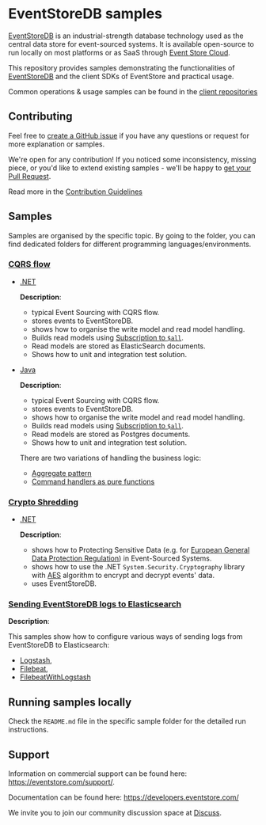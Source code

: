 # EventStoreDB samples

[EventStoreDB](https://www.eventstore.com/) is an industrial-strength database technology used as the central data store for event-sourced systems. It is available open-source to run locally on most platforms or as SaaS through [Event Store Cloud](https://www.eventstore.com/event-store-cloud).

This repository provides samples demonstrating the functionalities of [EventStoreDB](https://www.eventstore.com/) and the client SDKs of EventStore and practical usage.

Common operations & usage samples can be found in the [client repositories](https://github.com/EventStore?q=EventStore+Client)

## Contributing

Feel free to [create a GitHub issue](https://github.com/EventStore/samples/issues/new) if you have any questions or request for more explanation or samples.

We're open for any contribution! If you noticed some inconsistency, missing piece, or you'd like to extend existing samples - we'll be happy to [get your Pull Request](https://github.com/EventStore/samples/compare).

Read more in the [Contribution Guidelines](./CONTRIBUTING.md)

## Samples

Samples are organised by the specific topic. By going to the folder, you can find dedicated folders for different programming languages/environments.

### **[CQRS flow](./CQRS_Flow/)** 
- [.NET](./CQRS_Flow/.NET/)

  **Description**:
  - typical Event Sourcing with CQRS flow.
  - stores events to EventStoreDB.
  - shows how to organise the write model and read model handling.
  - Builds read models using [Subscription to `$all`](https://developers.eventstore.com/clients/grpc/subscribing-to-streams/#subscribing-to-all).
  - Read models are stored as ElasticSearch documents.
  - Shows how to unit and integration test solution.

- [Java](./CQRS_Flow/Java/)

  **Description**:
  - typical Event Sourcing with CQRS flow.
  - stores events to EventStoreDB.
  - shows how to organise the write model and read model handling.
  - Builds read models using [Subscription to `$all`](https://developers.eventstore.com/clients/grpc/subscribing-to-streams/#subscribing-to-all).
  - Read models are stored as Postgres documents.
  - Shows how to unit and integration test solution.

  There are two variations of handling the business logic:
  - [Aggregate pattern](./CQRS_Flow/Java/event-sourcing-esdb-aggregates)
  - [Command handlers as pure functions](./CQRS_Flow/Java/event-sourcing-esdb-simple)


### **[Crypto Shredding](./Crypto_Shredding/)** 
- [.NET](./Crypto_Shredding/.NET/)

  **Description**:
  - shows how to Protecting Sensitive Data (e.g. for [European General Data Protection Regulation](https://en.wikipedia.org/wiki/General_Data_Protection_Regulation)) in Event-Sourced Systems.
  - shows how to use the .NET `System.Security.Cryptography` library with [AES](https://en.wikipedia.org/wiki/Advanced_Encryption_Standard) algorithm to encrypt and decrypt events' data.
  - uses EventStoreDB.

### **[Sending EventStoreDB logs to Elasticsearch](./Logging/Elastic/)**

**Description**:

This samples show how to configure various ways of sending logs from EventStoreDB to Elasticsearch:
- [Logstash](./Logging/Elastic/Logstash/),
- [Filebeat](./Logging/Elastic/Filebeat/),
- [FilebeatWithLogstash](./Logging/Elastic/FilebeatWithLogstash/)

## Running samples locally

Check the `README.md` file in the specific sample folder for the detailed run instructions.

## Support

Information on commercial support can be found here: https://eventstore.com/support/.

Documentation can be found here: https://developers.eventstore.com/

We invite you to join our community discussion space at [Discuss](https://discuss.eventstore.com/).
